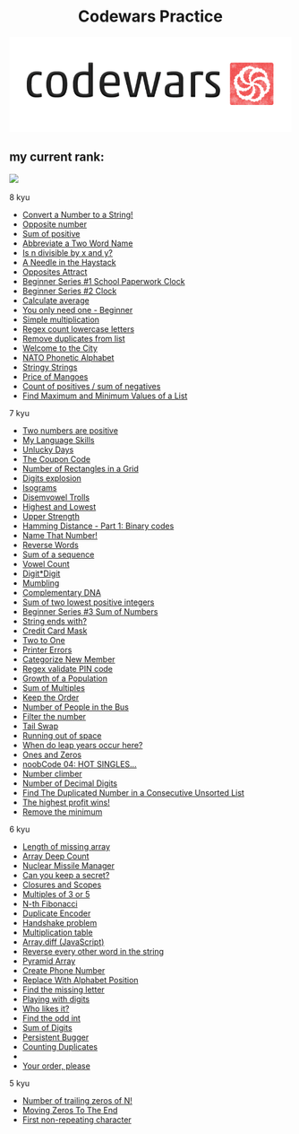 <h1 align="center">Codewars Practice</h1>
<p align="center">
<img src="codewars.png" margin-left="300px" margin-right="auto"/>
</p>

<h2>my current rank:</h2>
<img src="https://www.codewars.com/users/verystone69/badges/large"/>
<p>8 kyu</p>
<ul>
<li><a href="https://www.codewars.com/kata/reviews/5265326f5fda8eb1160004cb/groups/61d3e81668975c0001d8958b">Convert a Number to a String!</a>
<li><a href="https://www.codewars.com/kata/reviews/56deebdf6a5c28baa9000031/groups/641d91fe26b289000137d92d">Opposite number</a>
<li><a href="https://www.codewars.com/kata/reviews/5715eaf87cf4f3befe00002e/groups/5f78e7537d74a900015f3b70">Sum of positive</a>
<li><a href="https://www.codewars.com/kata/reviews/57eadb85cd143f4c9c0000a5/groups/5817a3d06288546631000040">Abbreviate a Two Word Name</a>
<li><a href="https://www.codewars.com/kata/reviews/5545f1150240a711650000c6/groups/554e9802d002991020000103">Is n divisible by x and y?</a>
<li><a href="https://www.codewars.com/kata/reviews/566770a5e2aefaf7b000002d/groups/5d48f66d2447aa000172d589">A Needle in the Haystack</a>
<li><a href="https://www.codewars.com/kata/reviews/555086ff587c4e3a7e000095/groups/57b5bee1db5b3da2ec0001fb">Opposites Attract</a>
<li><a href="https://www.codewars.com/kata/reviews/55fa902836589109b40000af/groups/6498a2b4d263330001c8134a">Beginner Series #1 School Paperwork Clock</a>
<li><a href="https://www.codewars.com/kata/reviews/55fa41c53658911447000032/groups/56521dfdd4da7a4dc80000a9">Beginner Series #2 Clock</a>
<li><a href="https://www.codewars.com/kata/reviews/5865f9bd2ffb9c2e2f0013af/groups/64af0865a2181600010954b1">Calculate average</a>
<li><a href="https://www.codewars.com/kata/reviews/57cc9785e850d466050000a7/groups/57cccde5d542d3148f0003d6">You only need one - Beginner</a>
<li><a href="https://www.codewars.com/kata/reviews/5837111123bee00d630000be/groups/5839d9ce171f3aac8700020f">Simple multiplication</a>
<li><a href="https://www.codewars.com/kata/reviews/56aa512a19a59b21ff000034/groups/64c6becb94952d0001375414">Regex count lowercase letters</a>
<li><a href="https://www.codewars.com/kata/reviews/580a1bd1b56dcf80b2000031/groups/580aa0729f1fb23551000067">Remove duplicates from list</a>
<li><a href="https://www.codewars.com/kata/reviews/559375e5091cf8e47d00005a/groups/62a6530b98eb29000148775a">Welcome to the City</a>
<li><a href="https://www.codewars.com/kata/reviews/54531473ef2fe4146700028b/groups/64eaf5f2989be30001c86bcb">NATO Phonetic Alphabet</a>
<li><a href="https://www.codewars.com/kata/reviews/563b814cc41198306a000132/groups/64f23248943404000117b8af">Stringy Strings</a>
<li><a href="https://www.codewars.com/kata/reviews/57a7775dc164c3db8b00003e/groups/650c10cdc4627c0001b6bf3f">Price of Mangoes</a>
<li><a href="https://www.codewars.com/kata/reviews/578e47f1f50c0dcc2c000111/groups/65277c57c5c19100017f261d">Count of positives / sum of negatives </a>
<li><a href="https://www.codewars.com/kata/reviews/577aec3cb9498e1aed00009a/groups/652967de805c4c00011c92ee">Find Maximum and Minimum Values of a List </a>
</ul>
<p>7 kyu</p>
<ul>
<li><a href="https://www.codewars.com/kata/reviews/602efa574781f60001fabf89/groups/64bceb2e37b7b80001bfb12e">Two numbers are positive</a>
<li><a href="https://www.codewars.com/kata/reviews/5b1ac05c46863ccfe00015af/groups/6249e805be5665000101eb62">My Language Skills</a>
<li><a href="https://www.codewars.com/kata/56eb0be52caf798c630013c0/javascript">Unlucky Days</a>
<li><a href="https://www.codewars.com/kata/539de388a540db7fec000642/javascript">The Coupon Code</a>
<li><a href="https://www.codewars.com/kata/556cebcf7c58da564a000045/solutions/javascript">Number of Rectangles in a Grid</a>
<li><a href="https://www.codewars.com/kata/585b1fafe08bae9988000314/javascript">Digits explosion</a>
<li><a href="https://www.codewars.com/kata/54ba84be607a92aa900000f1/javascript">Isograms</a>
<li><a href="https://www.codewars.com/kata/52fba66badcd10859f00097e/javascript">Disemvowel Trolls</a>
<li><a href="https://www.codewars.com/kata/554b4ac871d6813a03000035/javascript">Highest and Lowest</a>
<li><a href="https://www.codewars.com/kata/571640812ad763313600132b/javascript">Upper Strength</a>
<li><a href="https://www.codewars.com/kata/5624e574ec6034c3a20000e6/javascript">Hamming Distance - Part 1: Binary codes</a>
<li><a href="https://www.codewars.com/kata/579ba41ce298a73aaa000255/javascript">Name That Number!</a>
<li><a href="https://www.codewars.com/kata/5259b20d6021e9e14c0010d4">Reverse Words</a>
<li><a href="https://www.codewars.com/kata/586f6741c66d18c22800010a/javascript">Sum of a sequence</a>
<li><a href="https://www.codewars.com/kata/reviews/54ff35d3c1bad9fbfb00021d/groups/62cc7e80ec296e0001580e60">Vowel Count</a>
<li><a href="https://www.codewars.com/kata/reviews/5485f83ed8325edc730001c0/groups/648394988753ae0001beb9c7">Digit*Digit</a>
<li><a href="https://www.codewars.com/kata/reviews/5667eafcfde9ebbd5100002e/groups/57943eddc38ec252bb0004b9">Mumbling</a>
<li><a href="https://www.codewars.com/kata/reviews/554f53f79e5642b6850000ad/groups/648ef5c0f32efd0001735c21">Complementary DNA</a>
<li><a href="https://www.codewars.com/kata/558fc85d8fd1938afb000014/solutions/javascript?filter=me&sort=best_practice&invalids=false">Sum of two lowest positive integers</a>
<li><a href="https://www.codewars.com/kata/55f2b110f61eb01779000053/solutions/javascript?filter=me&sort=best_practice&invalids=false">Beginner Series #3 Sum of Numbers</a>
<li><a href="https://www.codewars.com/kata/reviews/51f2d1cafc9c0f745c000380/groups/575cd0b881ce1de7af00013f">String ends with?</a>
<li><a href="https://www.codewars.com/kata/reviews/5418ac811d3bf3216b000236/groups/6494a6cf104eb90001d74690">Credit Card Mask</a>
<li><a href="https://www.codewars.com/kata/reviews/5656bd079c771d9d4e00001b/groups/565891e1864f843574000034">Two to One</a>
<li><a href="https://www.codewars.com/kata/reviews/56541bb62a8c458476000040/groups/64989cdc0983410001541d54">Printer Errors</a>
<li><a href="https://www.codewars.com/kata/reviews/5506c16fa11c0a0eef0000a3/groups/58d58a77a636b6826a000e85">Categorize New Member </a>
<li><a href="https://www.codewars.com/kata/reviews/55f8abdcb692958d4800000f/groups/596231bca22617aa57000142">Regex validate PIN code</a>
<li><a href="https://www.codewars.com/kata/reviews/563b684ec41198b5920000ea/groups/62987f497ad3f10001de8fff">Growth of a Population</a>
<li><a href="https://www.codewars.com/kata/reviews/5724229c8c7e05a17400004e/groups/64bcf1b9c68efa0001bda25a">Sum of Multiples </a>
<li><a href="https://www.codewars.com/kata/reviews/582ab0ebd0a3a7ca08000018/groups/587631f3b8168af65f00218e">Keep the Order</a>
<li><a href="https://www.codewars.com/kata/reviews/564a2abfece0858a7100000f/groups/64c22d5336d9b90001647c24">Number of People in the Bus</a>
<li><a href="https://www.codewars.com/kata/reviews/55b05294b76b61d1f300004d/groups/64d7e3da914b700001463ccd">Filter the number</a>
<li><a href="https://www.codewars.com/kata/reviews/587438f7c63fc7706f002229/groups/64e25c8d0717e3000177c4d4">Tail Swap </a>
<li><a href="https://www.codewars.com/kata/reviews/56576f8846bfd9710b00003c/groups/64f85bf2867587000167c9d7">Running out of space</a>
<li><a href="https://www.codewars.com/kata/reviews/5af4343b8821435343001430/groups/64fb67b3b048a30001ddcc51">When do leap years occur here?</a>
<li><a href="https://www.codewars.com/kata/reviews/57856f74bf6a1ede3f000406/groups/57865f18a1b8d57a8d002005">Ones and Zeros</a>
<li><a href="https://www.codewars.com/kata/reviews/5747671c27d5b9dc65000153/groups/650aa55c1f0ec1000102defa">noobCode 04: HOT SINGLES...</a>
<li><a href="https://www.codewars.com/kata/reviews/57100ac4134efba225000021/groups/6510083a2cf8360001825a1d">Number climber</a>
<li><a href="https://www.codewars.com/kata/reviews/592e3556b84277e75b000889/groups/65152d1141bb1a00019d4eb2">Number of Decimal Digits</a>
<li><a href="https://www.codewars.com/kata/reviews/558dd9d24bcfc35bfa0000aa/groups/5e41025c76126b000116e78e">Find The Duplicated Number in a Consecutive Unsorted List </a>
<li><a href="https://www.codewars.com/kata/reviews/559595019987562910000014/groups/651e6943b60a5a0001d80697">The highest profit wins!</a>
<li><a href="https://www.codewars.com/kata/reviews/563da7533a77d3f16a000033/groups/652066342a657800019a7052">Remove the minimum</a>
</ul> 
<p>6 kyu</p>
<ul>
<li><a href="https://www.codewars.com/kata/57b6f5aadb5b3d0ae3000611/javascript">Length of missing array</a></li>
<li><a href="https://www.codewars.com/kata/596f72bbe7cd7296d1000029/javascript">Array Deep Count</a></li>
<li><a href="https://www.codewars.com/kata/567ed5db4089538eea000010/javascript">Nuclear Missile Manager</a></li>
<li><a href="https://www.codewars.com/kata/5351b35ebaeb67f9110012d2/solutions/javascript?filter=me&sort=best_practice">Can you keep a secret?</a></li>
<li><a href="https://www.codewars.com/kata/526ec46d6f5e255e150002d1/solutions/javascript?filter=me&sort=best_practice">Closures and Scopes</a></li>
<li><a href="https://www.codewars.com/kata/514b92a657cdc65150000006/solutions/javascript?filter=me&sort=best_practice">Multiples of 3 or 5
</a></li>
<li><a href="https://www.codewars.com/kata/522551eee9abb932420004a0/solutions/javascript?filter=me&sort=best_practice">N-th Fibonacci
</a></li>
<li><a href="https://www.codewars.com/kata/54b42f9314d9229fd6000d9c/javascript">Duplicate Encoder</a></li>
<li><a href="https://www.codewars.com/kata/5574835e3e404a0bed00001b/javascript">Handshake problem</a></li>
<li><a href="https://www.codewars.com/kata/reviews/534d3637c2059116ab0003c1/groups/63395ee1d251110001c6c80c">Multiplication table</a></li>
<li><a href="https://www.codewars.com/kata/reviews/523f5d21c841566fde00000c/groups/6339e76c617b760001c96089">Array.diff (JavaScript)</a></li>
<li><a href="https://www.codewars.com/kata/reviews/58d7686a79e609708a000a13/groups/633dd2a73bc9730001695334">Reverse every other word in the string</a></li>
<li><a href="https://www.codewars.com/kata/reviews/5d8f8fed88c4e10001cc1346/groups/633f352144afd40001c339f4">Pyramid Array</a></li>
<li><a href="https://www.codewars.com/kata/reviews/525f50e3b73515a6db000b86/groups/623b77719f12a30001035fe6">Create Phone Number</a></li>
<li><a href="https://www.codewars.com/kata/reviews/56002d1c656fe9438f00001b/groups/623b90e019de9f0001483383">Replace With Alphabet Position</a></li>
<li><a href="https://www.codewars.com/kata/reviews/583a0b20cd2acc1d9900007e/groups/62152bd9504776000175c95d">Find the missing letter</a></li>
<li><a href="https://www.codewars.com/kata/reviews/5552cffe7abf6e77eb000041/groups/621239723604140001f800ee">Playing with digits</a></li>
<li><a href="https://www.codewars.com/kata/reviews/5266876c8f4bf2da9b000365/groups/58ba8617343c9ebfc6000513">Who likes it?</a></li>
<li><a href="https://www.codewars.com/kata/reviews/56257b1427e918467e000174/groups/64846a3d3dad1a00019756bf">Find the odd int</a></li>
<li><a href="https://www.codewars.com/kata/reviews/541c8b5e7e4b4c61e2000149/groups/6484c746a1178b00012a50cf">Sum of Digits</a></li>
<li><a href="https://www.codewars.com/kata/reviews/55bf027550b2a3df3700005b/groups/64e26acf9fed9d0001aa0af8">Persistent Bugger</a></li>
<li><a href="https://www.codewars.com/kata/reviews/54c69b063962fac66a0001ab/groups/650605e54b20b90001b16dc1">Counting Duplicates </a></li>
<li><a href=""></a></li>
<li><a href="https://www.codewars.com/kata/reviews/55c8a1ae7effa86f9d000091/groups/56711aae09c1e06f98000002">Your order, please</a></li>
</ul>

<p>5 kyu</p>
<ul>
<li><a href="https://www.codewars.com/kata/reviews/52fd3e3460f49cddcf000f1f/groups/623d9ef83742700001732fc1">Number of trailing zeros of N!</a>
<li><a href="https://www.codewars.com/kata/reviews/52597aa56021e91c93000cb3/groups/6485be485d003e0001f3c296">Moving Zeros To The End </a>
<li><a href="https://www.codewars.com/kata/reviews/52bc74d4ac05d0945d000551/groups/6486330de253810001125392">First non-repeating character</a>
</ul>

